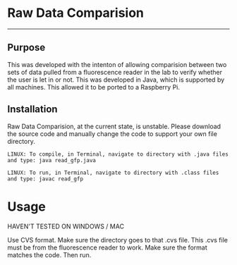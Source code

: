 # Raw Data Comparision
--------------
## Purpose
 This was developed with the intenton of allowing comparision between two sets of data pulled from a fluorescence reader in the lab to verify whether the user is let in or not. This was developed in Java, which is supported by all machines. This allowed it to be ported to a Raspberry Pi. 
 
 
 ## Installation 
 Raw Data Comparision, at the current state, is unstable. Please download the source code and manually change the code to support your own file directory.
 
 ```
LINUX: To compile, in Terminal, navigate to directory with .java files and type: java read_gfp.java
 ```
 ```
 LINUX: To run, in Terminal, navigate to directory with .class files and type: javac read_gfp
 ```
 
 # Usage
 HAVEN'T TESTED ON WINDOWS / MAC
 
 Use CVS format. Make sure the directory goes to that .cvs file. This .cvs file must be from the fluorescence reader to work. Make sure the format matches the code. Then run.
